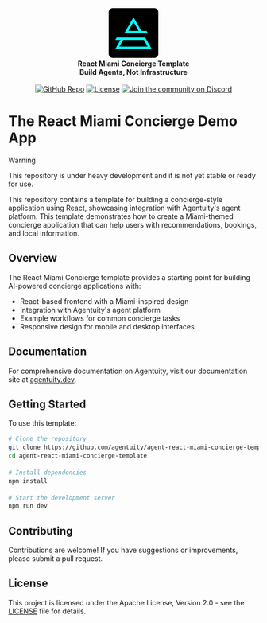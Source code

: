 <div align="center">
    <img src=".github/Agentuity.png" alt="Agentuity" width="100"/> <br/>
    <strong>React Miami Concierge Template</strong> <br/>
    <strong>Build Agents, Not Infrastructure</strong> <br/>
<br />
<a href="https://github.com/agentuity/agent-react-miami-concierge-template"><img alt="GitHub Repo" src="https://img.shields.io/badge/GitHub-Miami--Concierge-blue"></a>
<a href="https://github.com/agentuity/agent-react-miami-concierge-template/blob/main/LICENSE.md"><img alt="License" src="https://badgen.now.sh/badge/license/Apache-2.0"></a>
<a href="https://discord.gg/vtn3hgUfuc"><img alt="Join the community on Discord" src="https://img.shields.io/discord/1332974865371758646.svg?style=flat"></a>
</div>
</div>

# The React Miami Concierge Demo App

> [!WARNING]  
> This repository is under heavy development and it is not yet stable or ready for use.

This repository contains a template for building a concierge-style application using React, showcasing integration with Agentuity's agent platform. This template demonstrates how to create a Miami-themed concierge application that can help users with recommendations, bookings, and local information.

## Overview

The React Miami Concierge template provides a starting point for building AI-powered concierge applications with:

- React-based frontend with a Miami-inspired design
- Integration with Agentuity's agent platform
- Example workflows for common concierge tasks
- Responsive design for mobile and desktop interfaces

## Documentation

For comprehensive documentation on Agentuity, visit our documentation site at [agentuity.dev](https://agentuity.dev).

## Getting Started

To use this template:

```bash
# Clone the repository
git clone https://github.com/agentuity/agent-react-miami-concierge-template.git
cd agent-react-miami-concierge-template

# Install dependencies
npm install

# Start the development server
npm run dev
```

## Contributing

Contributions are welcome! If you have suggestions or improvements, please submit a pull request.

## License

This project is licensed under the Apache License, Version 2.0 - see the [LICENSE](LICENSE.md) file for details.


